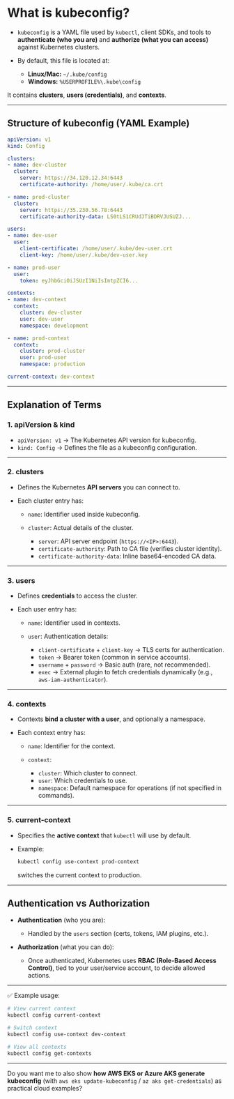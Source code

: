 # **What is kubeconfig?**

* `kubeconfig` is a YAML file used by `kubectl`, client SDKs, and tools to **authenticate (who you are)** and **authorize (what you can access)** against Kubernetes clusters.
* By default, this file is located at:

  * **Linux/Mac:** `~/.kube/config`
  * **Windows:** `%USERPROFILE%\.kube\config`

It contains **clusters**, **users (credentials)**, and **contexts**.

---

## **Structure of kubeconfig (YAML Example)**

```yaml
apiVersion: v1
kind: Config

clusters:
- name: dev-cluster
  cluster:
    server: https://34.120.12.34:6443
    certificate-authority: /home/user/.kube/ca.crt

- name: prod-cluster
  cluster:
    server: https://35.230.56.78:6443
    certificate-authority-data: LS0tLS1CRUdJTiBDRVJUSUZJ...

users:
- name: dev-user
  user:
    client-certificate: /home/user/.kube/dev-user.crt
    client-key: /home/user/.kube/dev-user.key

- name: prod-user
  user:
    token: eyJhbGciOiJSUzI1NiIsImtpZCI6...

contexts:
- name: dev-context
  context:
    cluster: dev-cluster
    user: dev-user
    namespace: development

- name: prod-context
  context:
    cluster: prod-cluster
    user: prod-user
    namespace: production

current-context: dev-context
```

---

## **Explanation of Terms**

### **1. apiVersion & kind**

* `apiVersion: v1` → The Kubernetes API version for kubeconfig.
* `kind: Config` → Defines the file as a kubeconfig configuration.

---

### **2. clusters**

* Defines the Kubernetes **API servers** you can connect to.
* Each cluster entry has:

  * `name`: Identifier used inside kubeconfig.
  * `cluster`: Actual details of the cluster.

    * `server`: API server endpoint (`https://<IP>:6443`).
    * `certificate-authority`: Path to CA file (verifies cluster identity).
    * `certificate-authority-data`: Inline base64-encoded CA data.

---

### **3. users**

* Defines **credentials** to access the cluster.
* Each user entry has:

  * `name`: Identifier used in contexts.
  * `user`: Authentication details:

    * `client-certificate` + `client-key` → TLS certs for authentication.
    * `token` → Bearer token (common in service accounts).
    * `username` + `password` → Basic auth (rare, not recommended).
    * `exec` → External plugin to fetch credentials dynamically (e.g., `aws-iam-authenticator`).

---

### **4. contexts**

* Contexts **bind a cluster with a user**, and optionally a namespace.
* Each context entry has:

  * `name`: Identifier for the context.
  * `context`:

    * `cluster`: Which cluster to connect.
    * `user`: Which credentials to use.
    * `namespace`: Default namespace for operations (if not specified in commands).

---

### **5. current-context**

* Specifies the **active context** that `kubectl` will use by default.
* Example:

  ```bash
  kubectl config use-context prod-context
  ```

  switches the current context to production.

---

## **Authentication vs Authorization**

* **Authentication** (who you are):

  * Handled by the `users` section (certs, tokens, IAM plugins, etc.).
* **Authorization** (what you can do):

  * Once authenticated, Kubernetes uses **RBAC (Role-Based Access Control)**, tied to your user/service account, to decide allowed actions.

---

✅ Example usage:

```bash
# View current context
kubectl config current-context

# Switch context
kubectl config use-context dev-context

# View all contexts
kubectl config get-contexts
```

---

Do you want me to also show **how AWS EKS or Azure AKS generate kubeconfig** (with `aws eks update-kubeconfig` / `az aks get-credentials`) as practical cloud examples?
